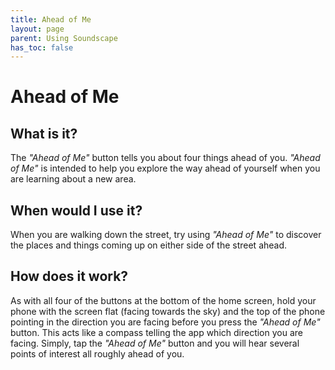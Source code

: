 ```yaml
---
title: Ahead of Me
layout: page
parent: Using Soundscape
has_toc: false
---
```


# Ahead of Me

## What is it?

The <em>"Ahead of Me"</em> button tells you about four things ahead of you. <em>"Ahead of Me"</em> is intended to help you explore the way ahead of yourself when you are learning about a new area.

## When would I use it?

When you are walking down the street, try using <em>"Ahead of Me"</em> to discover the places and things coming up on either side of the street ahead.

## How does it work?

As with all four of the buttons at the bottom of the home screen, hold your phone with the screen flat (facing towards the sky) and the top of the phone pointing in the direction you are facing before you press the <em>"Ahead of Me"</em> button. This acts like a compass telling the app which direction you are facing. Simply, tap the <em>"Ahead of Me"</em> button and you will hear several points of interest all roughly ahead of you.

